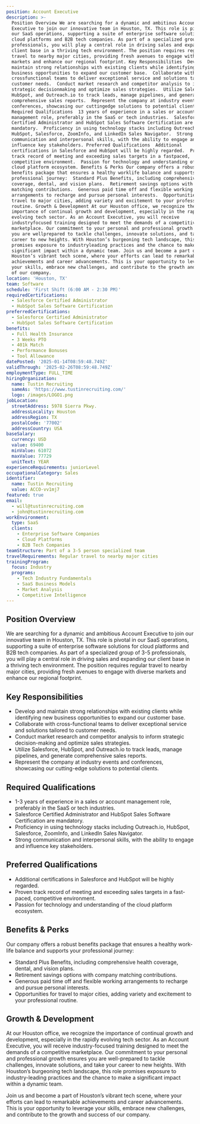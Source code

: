 ```yaml
---
position: Account Executive
description: >-
  Position Overview We are searching for a dynamic and ambitious Account
  Executive to join our innovative team in Houston, TX. This role is pivotal in
  our SaaS operations, supporting a suite of enterprise software solutions for
  cloud platforms and B2B tech companies. As part of a specialized group of 35
  professionals, you will play a central role in driving sales and expanding our
  client base in a thriving tech environment. The position requires regular
  travel to nearby major cities, providing fresh avenues to engage with diverse
  markets and enhance our regional footprint. Key Responsibilities  Develop and
  maintain strong relationships with existing clients while identifying new
  business opportunities to expand our customer base.  Collaborate with
  crossfunctional teams to deliver exceptional service and solutions tailored to
  customer needs.  Conduct market research and competitor analysis to inform
  strategic decisionmaking and optimize sales strategies.  Utilize Salesforce,
  HubSpot, and Outreach.io to track leads, manage pipelines, and generate
  comprehensive sales reports.  Represent the company at industry events and
  conferences, showcasing our cuttingedge solutions to potential clients.
  Required Qualifications  13 years of experience in a sales or account
  management role, preferably in the SaaS or tech industries.  Salesforce
  Certified Administrator and HubSpot Sales Software Certification are
  mandatory.  Proficiency in using technology stacks including Outreach.io,
  HubSpot, Salesforce, ZoomInfo, and LinkedIn Sales Navigator.  Strong
  communication and interpersonal skills, with the ability to engage and
  influence key stakeholders. Preferred Qualifications  Additional
  certifications in Salesforce and HubSpot will be highly regarded.  Proven
  track record of meeting and exceeding sales targets in a fastpaced,
  competitive environment.  Passion for technology and understanding of the
  cloud platform ecosystem. Benefits & Perks Our company offers a robust
  benefits package that ensures a healthy worklife balance and supports your
  professional journey:  Standard Plus Benefits, including comprehensive health
  coverage, dental, and vision plans.  Retirement savings options with company
  matching contributions.  Generous paid time off and flexible working
  arrangements to recharge and pursue personal interests.  Opportunities for
  travel to major cities, adding variety and excitement to your professional
  routine. Growth & Development At our Houston office, we recognize the
  importance of continual growth and development, especially in the rapidly
  evolving tech sector. As an Account Executive, you will receive
  industryfocused training designed to meet the demands of a competitive
  marketplace. Our commitment to your personal and professional growth ensures
  you are wellprepared to tackle challenges, innovate solutions, and take your
  career to new heights. With Houston’s burgeoning tech landscape, this role
  promises exposure to industryleading practices and the chance to make a
  significant impact within a dynamic team. Join us and become a part of
  Houston’s vibrant tech scene, where your efforts can lead to remarkable
  achievements and career advancements. This is your opportunity to leverage
  your skills, embrace new challenges, and contribute to the growth and success
  of our company.
location: 'Houston, TX'
team: Software
schedule: 'First Shift (6:00 AM - 2:30 PM)'
requiredCertifications:
  - Salesforce Certified Administrator
  - HubSpot Sales Software Certification
preferredCertifications:
  - Salesforce Certified Administrator
  - HubSpot Sales Software Certification
benefits:
  - Full Health Insurance
  - 3 Weeks PTO
  - 401k Match
  - Performance Bonuses
  - Tool Allowance
datePosted: '2025-01-14T08:59:48.749Z'
validThrough: '2025-02-26T08:59:48.749Z'
employmentType: FULL_TIME
hiringOrganization:
  name: Tustin Recruiting
  sameAs: 'https://www.tustinrecruiting.com/'
  logo: /images/LOGO1.png
jobLocation:
  streetAddress: 5978 Sierra Pkwy.
  addressLocality: Houston
  addressRegion: TX
  postalCode: '77002'
  addressCountry: USA
baseSalary:
  currency: USD
  value: 69400
  minValue: 61072
  maxValue: 77729
  unitText: YEAR
experienceRequirements: juniorLevel
occupationalCategory: Sales
identifier:
  name: Tustin Recruiting
  value: ACCO-vv1mj7
featured: true
email:
  - will@tustinrecruiting.com
  - john@tustinrecruiting.com
workEnvironment:
  type: SaaS
  clients:
    - Enterprise Software Companies
    - Cloud Platforms
    - B2B Tech Companies
teamStructure: Part of a 3-5 person specialized team
travelRequirements: Regular travel to nearby major cities
trainingProgram:
  focus: Industry
  programs:
    - Tech Industry Fundamentals
    - SaaS Business Models
    - Market Analysis
    - Competitive Intelligence
---
```




## Position Overview
We are searching for a dynamic and ambitious Account Executive to join our innovative team in Houston, TX. This role is pivotal in our SaaS operations, supporting a suite of enterprise software solutions for cloud platforms and B2B tech companies. As part of a specialized group of 3-5 professionals, you will play a central role in driving sales and expanding our client base in a thriving tech environment. The position requires regular travel to nearby major cities, providing fresh avenues to engage with diverse markets and enhance our regional footprint.

## Key Responsibilities
- Develop and maintain strong relationships with existing clients while identifying new business opportunities to expand our customer base.
- Collaborate with cross-functional teams to deliver exceptional service and solutions tailored to customer needs.
- Conduct market research and competitor analysis to inform strategic decision-making and optimize sales strategies.
- Utilize Salesforce, HubSpot, and Outreach.io to track leads, manage pipelines, and generate comprehensive sales reports.
- Represent the company at industry events and conferences, showcasing our cutting-edge solutions to potential clients.

## Required Qualifications
- 1-3 years of experience in a sales or account management role, preferably in the SaaS or tech industries.
- Salesforce Certified Administrator and HubSpot Sales Software Certification are mandatory.
- Proficiency in using technology stacks including Outreach.io, HubSpot, Salesforce, ZoomInfo, and LinkedIn Sales Navigator.
- Strong communication and interpersonal skills, with the ability to engage and influence key stakeholders.

## Preferred Qualifications
- Additional certifications in Salesforce and HubSpot will be highly regarded.
- Proven track record of meeting and exceeding sales targets in a fast-paced, competitive environment.
- Passion for technology and understanding of the cloud platform ecosystem.

## Benefits & Perks
Our company offers a robust benefits package that ensures a healthy work-life balance and supports your professional journey:
- Standard Plus Benefits, including comprehensive health coverage, dental, and vision plans.
- Retirement savings options with company matching contributions.
- Generous paid time off and flexible working arrangements to recharge and pursue personal interests.
- Opportunities for travel to major cities, adding variety and excitement to your professional routine.

## Growth & Development
At our Houston office, we recognize the importance of continual growth and development, especially in the rapidly evolving tech sector. As an Account Executive, you will receive industry-focused training designed to meet the demands of a competitive marketplace. Our commitment to your personal and professional growth ensures you are well-prepared to tackle challenges, innovate solutions, and take your career to new heights. With Houston’s burgeoning tech landscape, this role promises exposure to industry-leading practices and the chance to make a significant impact within a dynamic team.

Join us and become a part of Houston’s vibrant tech scene, where your efforts can lead to remarkable achievements and career advancements. This is your opportunity to leverage your skills, embrace new challenges, and contribute to the growth and success of our company.
